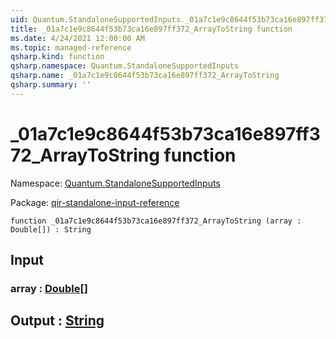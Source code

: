 ```yaml
---
uid: Quantum.StandaloneSupportedInputs._01a7c1e9c8644f53b73ca16e897ff372_ArrayToString
title: _01a7c1e9c8644f53b73ca16e897ff372_ArrayToString function
ms.date: 4/24/2021 12:00:00 AM
ms.topic: managed-reference
qsharp.kind: function
qsharp.namespace: Quantum.StandaloneSupportedInputs
qsharp.name: _01a7c1e9c8644f53b73ca16e897ff372_ArrayToString
qsharp.summary: ''
---
```


# _01a7c1e9c8644f53b73ca16e897ff372_ArrayToString function

Namespace: [Quantum.StandaloneSupportedInputs](xref:Quantum.StandaloneSupportedInputs)

Package: [qir-standalone-input-reference](https://nuget.org/packages/qir-standalone-input-reference)




```qsharp
function _01a7c1e9c8644f53b73ca16e897ff372_ArrayToString (array : Double[]) : String
```


## Input

### array : [Double](xref:microsoft.quantum.qsharp.valueliterals#double-literals)[]





## Output : [String](xref:microsoft.quantum.qsharp.valueliterals#string-literals)

